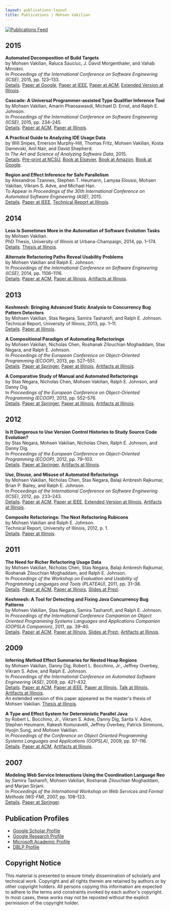 ```yaml
---
layout: publications-layout
title: Publications | Mohsen Vakilian
---
```


[![Publications Feed]({{site.url}}/img/feed.png)]({{site.url}}/publications/feed.xml)

## 2015

**Automated Decomposition of Build Targets**  
by Mohsen Vakilian, Raluca Sauciuc, J. David Morgenthaler, and Vahab Mirrokni.  
In *Proceedings of the International Conference on Software Engineering (ICSE)*,
2015, pp. 123–133.  
[Details](vakilian-et-al-2015-target-decomposition). [Paper at
Google](http://research.google.com/pubs/archive/42249.pdf), [Paper at
IEEE](http://dx.doi.org/10.1109/ICSE.2015.34), [Paper at
ACM](http://dl.acm.org/citation.cfm?id=2818772), [Extended Version at
Illinois](http://hdl.handle.net/2142/47551).

**Cascade: A Universal Programmer-assisted Type Qualifier Inference Tool**  
by Mohsen Vakilian, Amarin Phaosawasdi, Michael D. Ernst, and Ralph E. Johnson.  
In *Proceedings of the International Conference on Software Engineering (ICSE)*,
2015, pp. 234–245.  
[Details](vakilian-et-al-2015-cascade). [Paper at
ACM](http://dl.acm.org/citation.cfm?id=2818785), [Paper at
Illinois](http://hdl.handle.net/2142/54893).

**A Practical Guide to Analyzing IDE Usage Data**  
by Will Snipes, Emerson Murphy-Hill, Thomas Fritz, Mohsen Vakilian, Kosta
Damevski, Anil Nair, and David Shepherd.  
In *The Art and Science of Analyzing Software Data*, 2015.  
[Details](snipes-et-al-2015-ide-usage). [Pre-print at
NCSU](http://people.engr.ncsu.edu/ermurph3/papers/asd15.pdf), [Book at
Elsevier](http://store.elsevier.com/product.jsp?isbn=9780124115194), [Book at
Amazon](http://www.amazon.com/The-Science-Analyzing-Software-Data/dp/0124115195),
[Book at
Google](https://books.google.com/books/about/The_Art_and_Science_of_Analyzing_Softwar.html?id=g-HIBAAAQBAJ).

**Region and Effect Inference for Safe Parallelism**  
by Alexandros Tzannes, Stephen T. Heumann, Lamyaa Eloussi, Mohsen Vakilian,
Vikram S. Adve, and Michael Han.  
To Appear in *Proceedings of the 30th International Conference on Automated
Software Engineering (ASE)*, 2015.  
[Details](tzannes-et-al-2015-region-inference). [Paper at
IEEE](http://dx.doi.org/10.1109/ASE.2015.59), [Technical Report at
Illinois](http://hdl.handle.net/2142/79048).

## 2014

**Less Is Sometimes More in the Automation of Software Evolution Tasks**  
by Mohsen Vakilian.  
PhD Thesis, University of Illinois at Urbana-Champaign, 2014, pp. 1–174.  
[Details](vakilian-2014-phd-thesis). [Thesis at
Illinois](http://hdl.handle.net/2142/50602).

**Alternate Refactoring Paths Reveal Usability Problems**  
by Mohsen Vakilian and Ralph E. Johnson.  
In *Proceedings of the International Conference on Software Engineering (ICSE)*,
2014, pp. 1106–1116.  
[Details](vakilian-johnson-2014-alternate). [Paper at
ACM](http://dx.doi.org/10.1145/2568225.2568282), [Paper at
Illinois](http://hdl.handle.net/2142/42604), [Artifacts at
Illinois](http://hdl.handle.net/2142/47414).

## 2013

**Keshmesh: Bringing Advanced Static Analysis to Concurrency Bug Pattern Detectors**  
by Mohsen Vakilian, Stas Negara, Samira Tasharofi, and Ralph E. Johnson.  
Technical Report, University of Illinois, 2013, pp. 1–11.  
[Details](vakilian-et-al-2013-keshmesh). [Paper at
Illinois](http://hdl.handle.net/2142/44837).

**A Compositional Paradigm of Automating Refactorings**  
by Mohsen Vakilian, Nicholas Chen, Roshanak Zilouchian Moghaddam, Stas Negara,
and Ralph E. Johnson.  
In *Proceedings of the European Conference on Object-Oriented Programming
(ECOOP)*, 2013, pp. 527–551.  
[Details](vakilian-et-al-2013-compositional). [Paper at
Springer](http://dx.doi.org/10.1007/978-3-642-39038-8_22), [Paper at
Illinois](http://hdl.handle.net/2142/30851), [Artifacts at
Illinois](http://codingspectator.cs.illinois.edu/compositional-refactoring/).

**A Comparative Study of Manual and Automated Refactorings**  
by Stas Negara, Nicholas Chen, Mohsen Vakilian, Ralph E. Johnson, and Danny
Dig.  
In *Proceedings of the European Conference on Object-Oriented Programming
(ECOOP)*, 2013, pp. 552–576.  
[Details](negara-et-al-2013-manual-refactorings). [Paper at
Springer](http://dx.doi.org/10.1007/978-3-642-39038-8_23), [Paper at
Illinois](http://hdl.handle.net/2142/33783), [Artifacts at
Illinois](http://codingtracker.web.engr.illinois.edu/).

## 2012

**Is It Dangerous to Use Version Control Histories to Study Source Code Evolution?**  
by Stas Negara, Mohsen Vakilian, Nicholas Chen, Ralph E. Johnson, and Danny Dig.  
In *Proceedings of the European Conference on Object-Oriented Programming
(ECOOP)*, 2012, pp. 79–103.  
[Details](negara-et-al-2012-dangerous). [Paper at
Springer](http://dx.doi.org/10.1007/978-3-642-31057-7_5), [Artifacts at
Illinois](http://codingtracker.web.engr.illinois.edu/).

**Use, Disuse, and Misuse of Automated Refactorings**  
by Mohsen Vakilian, Nicholas Chen, Stas Negara, Balaji Ambresh Rajkumar, Brian
P. Bailey, and Ralph E. Johnson.  
In *Proceedings of the International Conference on Software Engineering (ICSE)*,
2012, pp. 233–243.  
[Details](vakilian-et-al-2012-use-disuse-misuse). [Paper at
ACM](http://dl.acm.org/citation.cfm?id=2337223.2337251), [Paper at
IEEE](http://dx.doi.org/10.1109/ICSE.2012.6227190), [Extended Version at
Illinois](http://hdl.handle.net/2142/27730), [Artifacts at
Illinois](http://codingspectator.cs.illinois.edu).

**Composite Refactorings: The Next Refactoring Rubicons**  
by Mohsen Vakilian and Ralph E. Johnson.  
Technical Report, University of Illinois, 2012, p. 1.  
[Details](vakilian-johnson-2012-rubicons). [Paper at
Illinois](http://hdl.handle.net/2142/35678).

## 2011

**The Need for Richer Refactoring Usage Data**  
by Mohsen Vakilian, Nicholas Chen, Stas Negara, Balaji Ambresh Rajkumar,
Roshanak Zilouchian Moghaddam, and Ralph E. Johnson.  
In *Proceedings of the Workshop on Evaluation and Usability of Programming
Languages and Tools (PLATEAU)*, 2011, pp. 31–38.  
[Details](vakilian-et-al-2011-richer). [Paper at
ACM](http://dl.acm.org/authorize?6529955), [Paper at
Illinois](http://hdl.handle.net/2142/27680), [Slides at
Prezi](http://prezi.com/ulbenbxvjhs0/).

**Keshmesh: A Tool for Detecting and Fixing Java Concurrency Bug Patterns**  
by Mohsen Vakilian, Stas Negara, Samira Tasharofi, and Ralph E. Johnson.  
In *Proceedings of the International Conference Companion on Object Oriented
Programming Systems Languages and Applications Companion (OOPSLA Companion)*,
2011, pp. 39–40.  
[Details](vakilian-et-al-2011-keshmesh). [Paper at
ACM](http://dl.acm.org/authorize?6594327), [Paper at
Illinois](http://hdl.handle.net/2142/25976), [Slides at
Prezi](http://prezi.com/wznxbv-jzc7n/), [Artifacts at
Illinois](http://keshmesh.cs.illinois.edu/).

## 2009

**Inferring Method Effect Summaries for Nested Heap Regions**  
by Mohsen Vakilian, Danny Dig, Robert L. Bocchino, Jr., Jeffrey Overbey, Vikram
S. Adve, and Ralph E. Johnson.  
In *Proceedings of the International Conference on Automated Software
Engineering (ASE)*, 2009, pp. 421–432.  
[Details](vakilian-et-al-2009-dpjizer). [Paper at
ACM](https://dl.acm.org/citation.cfm?id=1747491.1747537), [Paper at
IEEE](http://dx.doi.org/10.1109/ASE.2009.68), [Paper at
Illinois](http://hdl.handle.net/2142/14152), [Talk at
Illinois](http://media.cs.uiuc.edu/DCS/research/upcrc/UPCRC-2009-11-05fbdo.asx),
[Artifacts at Illinois](http://dpj.cs.illinois.edu/DPJ/DPJizer.html).  
An extended version of this paper appeared as the master's thesis of Mohsen
Vakilian. [Thesis at Illinois](http://hdl.handle.net/2142/17342).

**A Type and Effect System for Deterministic Parallel Java**  
by Robert L. Bocchino, Jr., Vikram S. Adve, Danny Dig, Sarita V. Adve, Stephen
Heumann, Rakesh Komuravelli, Jeffrey Overbey, Patrick Simmons, Hyojin Sung, and
Mohsen Vakilian.  
In *Proceedings of the Conference on Object Oriented Programming Systems
Languages and Applications (OOPSLA)*, 2009, pp. 97–116.  
[Details](bocchino-et-al-2009-dpj). [Paper at
ACM](http://dl.acm.org/authorize?148828), [Artifacts at
Illinois](http://dpj.cs.illinois.edu).

## 2007

**Modeling Web Service Interactions Using the Coordination Language Reo**  
by Samira Tasharofi, Mohsen Vakilian, Roshanak Zilouchian&nbsp;Moghaddam, and
Marjan Sirjani.  
In *Proceedings of the International Workshop on Web Services and Formal Methods
(WS-FM)*, 2007, pp. 108–123.  
[Details](tasharofi-et-al-2007-reo). [Paper at
Springer](http://dx.doi.org/10.1007/978-3-540-79230-7_8).

## Publication Profiles

- [Google Scholar
  Profile](http://scholar.google.com/citations?user=wic_6_4AAAAJ&hl=en)
- [Google Research
  Profile](http://research.google.com/pubs/MohsenVakilian.html)
- [Microsoft Academic
  Profile](http://academic.research.microsoft.com/Author/10880909/mohsen-vakilian)
- [DBLP
  Profile](http://www.informatik.uni-trier.de/~ley/pers/hd/v/Vakilian:Mohsen.html)

## Copyright Notice

This material is presented to ensure timely dissemination of scholarly and
technical work. Copyright and all rights therein are retained by authors or by
other copyright holders. All persons copying this information are expected to
adhere to the terms and constraints invoked by each author's copyright. In most
cases, these works may not be reposted without the explicit permission of the
copyright holder.

